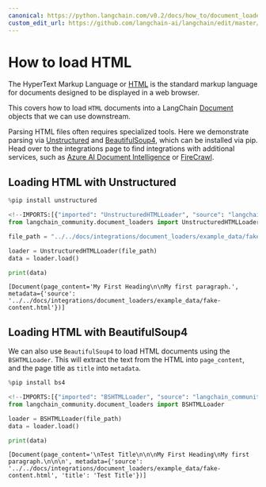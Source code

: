 ```yaml
---
canonical: https://python.langchain.com/v0.2/docs/how_to/document_loader_html/
custom_edit_url: https://github.com/langchain-ai/langchain/edit/master/docs/docs/how_to/document_loader_html.ipynb
---
```


# How to load HTML

The HyperText Markup Language or [HTML](https://en.wikipedia.org/wiki/HTML) is the standard markup language for documents designed to be displayed in a web browser.

This covers how to load `HTML` documents into a LangChain [Document](https://api.python.langchain.com/en/latest/documents/langchain_core.documents.base.Document.html#langchain_core.documents.base.Document) objects that we can use downstream.

Parsing HTML files often requires specialized tools. Here we demonstrate parsing via [Unstructured](https://unstructured-io.github.io/unstructured/) and [BeautifulSoup4](https://beautiful-soup-4.readthedocs.io/en/latest/), which can be installed via pip. Head over to the integrations page to find integrations with additional services, such as [Azure AI Document Intelligence](/docs/integrations/document_loaders/azure_document_intelligence) or [FireCrawl](/docs/integrations/document_loaders/firecrawl).

## Loading HTML with Unstructured


```python
%pip install unstructured
```


```python
<!--IMPORTS:[{"imported": "UnstructuredHTMLLoader", "source": "langchain_community.document_loaders", "docs": "https://api.python.langchain.com/en/latest/document_loaders/langchain_community.document_loaders.html.UnstructuredHTMLLoader.html", "title": "How to load HTML"}]-->
from langchain_community.document_loaders import UnstructuredHTMLLoader

file_path = "../../docs/integrations/document_loaders/example_data/fake-content.html"

loader = UnstructuredHTMLLoader(file_path)
data = loader.load()

print(data)
```
```output
[Document(page_content='My First Heading\n\nMy first paragraph.', metadata={'source': '../../docs/integrations/document_loaders/example_data/fake-content.html'})]
```
## Loading HTML with BeautifulSoup4

We can also use `BeautifulSoup4` to load HTML documents using the `BSHTMLLoader`.  This will extract the text from the HTML into `page_content`, and the page title as `title` into `metadata`.


```python
%pip install bs4
```


```python
<!--IMPORTS:[{"imported": "BSHTMLLoader", "source": "langchain_community.document_loaders", "docs": "https://api.python.langchain.com/en/latest/document_loaders/langchain_community.document_loaders.html_bs.BSHTMLLoader.html", "title": "How to load HTML"}]-->
from langchain_community.document_loaders import BSHTMLLoader

loader = BSHTMLLoader(file_path)
data = loader.load()

print(data)
```
```output
[Document(page_content='\nTest Title\n\n\nMy First Heading\nMy first paragraph.\n\n\n', metadata={'source': '../../docs/integrations/document_loaders/example_data/fake-content.html', 'title': 'Test Title'})]
```